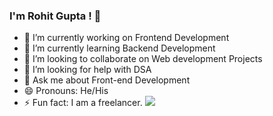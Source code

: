 ### I'm Rohit Gupta ! 👋
- 🔭 I’m currently working on Frontend Development
- 🌱 I’m currently learning Backend Development
- 👯 I’m looking to collaborate on Web development Projects
- 🤔 I’m looking for help with DSA
- 💬 Ask me about Front-end Development
- 😄 Pronouns: He/His
- ⚡ Fun fact: I am a freelancer.
  <img src="https://github-readme-stats.vercel.app/api?username=iampawan&&show_icons=true&title_color=ffffff&icon_color=bb2acf&text_color=daf7dc&bg_color=151515">


